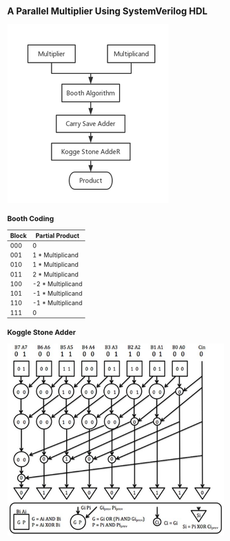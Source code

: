 ## A Parallel Multiplier Using SystemVerilog HDL

![Parallel_Multiplier](https://raw.githubusercontent.com/himingway/Parallel_Multiplier/master/Pic/parallel_multiplier.png)

### Booth Coding

| Block | Partial Product |
|---|---|
| 000 | 0 |
| 001 | 1 * Multiplicand |
| 010 | 1 * Multiplicand |
| 011 | 2 * Multiplicand |
| 100 | -2 * Multiplicand |
| 101 | -1 * Multiplicand |
| 110 | -1 * Multiplicand |
| 111 | 0 |

### Koggle Stone Adder
![Parallel_Multiplier](https://raw.githubusercontent.com/himingway/Parallel_Multiplier/master/Pic/koggle_Stone_Adder.jpg)


